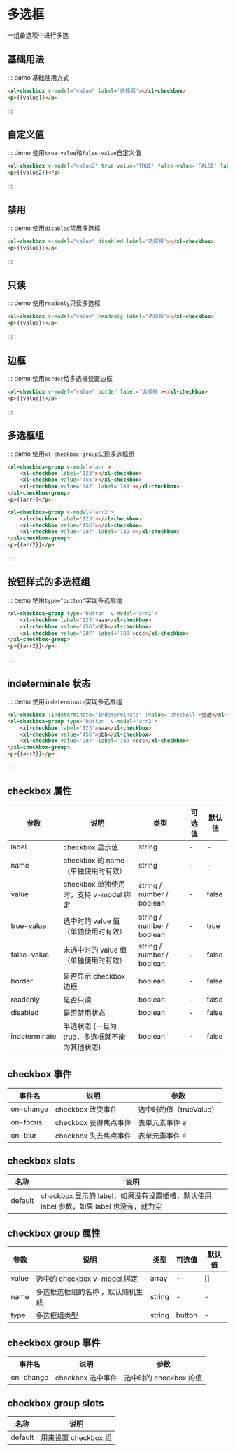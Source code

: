 <script>
    export default{
        data(){
            return {
                value:false,
                value2:'TRUE',
                arr:[],
                arr2:['123','456']
            }
        },
        computed:{
            indeterminate(){
                return this.arr2.length>0 && this.arr2.length<3
            },
            checkAll(){
                return this.arr2.length===3
            }
        }
    }
</script>

# 多选框

一组备选项中进行多选

## 基础用法

::: demo 基础使用方式

```html
<xl-checkbox v-model="value" label='选择框'></xl-checkbox>
<p>{{value}}</p>
```

:::

## 自定义值

::: demo 使用`true-value`和`false-value`自定义值

```html
<xl-checkbox v-model="value2" true-value='TRUE' false-value='FALSE' label='选择框'></xl-checkbox>
<p>{{value2}}</p>
```

:::

## 禁用

::: demo 使用`disabled`禁用多选框

```html
<xl-checkbox v-model="value" disabled label='选择框'></xl-checkbox>
<p>{{value}}</p>
```

:::

## 只读

::: demo 使用`readonly`只读多选框

```html
<xl-checkbox v-model="value" readonly label='选择框'></xl-checkbox>
<p>{{value}}</p>
```

:::

## 边框

::: demo 使用`border`给多选框设置边框

```html
<xl-checkbox v-model="value" border label='选择框'></xl-checkbox>
<p>{{value}}</p>
```

:::

## 多选框组

::: demo 使用`xl-checkbox-group`实现多选框组

```html
<xl-checkbox-group v-model='arr'>
    <xl-checkbox label='123'></xl-checkbox>
    <xl-checkbox value='456'></xl-checkbox>
    <xl-checkbox value='987' label='789'></xl-checkbox>
</xl-checkbox-group>
<p>{{arr}}</p>

<xl-checkbox-group v-model='arr2'>
    <xl-checkbox label='123'></xl-checkbox>
    <xl-checkbox value='456'></xl-checkbox>
    <xl-checkbox value='987' label='789'></xl-checkbox>
</xl-checkbox-group>
<p>{{arr2}}</p>
```

:::

## 按钮样式的多选框组

::: demo 使用`type="button"`实现多选框组

```html
<xl-checkbox-group type='button' v-model='arr2'>
    <xl-checkbox label='123'>aaa</xl-checkbox>
    <xl-checkbox value='456'>bbb</xl-checkbox>
    <xl-checkbox value='987' label='789'>ccc</xl-checkbox>
</xl-checkbox-group>
<p>{{arr2}}</p>
```

:::

## indeterminate 状态

::: demo 使用`indeterminate`实现多选框组

```html
<xl-checkbox :indeterminate="indeterminate" :value='checkAll'>全选</xl-checkbox>
<xl-checkbox-group type='button' v-model='arr2'>
    <xl-checkbox label='123'>aaa</xl-checkbox>
    <xl-checkbox value='456'>bbb</xl-checkbox>
    <xl-checkbox value='987' label='789'>ccc</xl-checkbox>
</xl-checkbox-group>
<p>{{arr2}}</p>
```

:::

## checkbox 属性

| 参数          | 说明                                           | 类型                      | 可选值 | 默认值 |
| ------------- | ---------------------------------------------- | ------------------------- | ------ | ------ |
| label         | checkbox 显示值                                | string                    | -      | -      |
| name          | checkbox 的 name（单独使用时有效）             | string                    | -      | -      |
| value         | checkbox 单独使用时，支持 v-model 绑定         | string / number / boolean | -      | false  |
| true-value    | 选中时的 value 值（单独使用时有效）            | string / number / boolean | -      | true   |
| false-value   | 未选中时的 value 值（单独使用时有效）          | string / number / boolean | -      | false  |
| border        | 是否显示 checkbox 边框                         | boolean                   | -      | false  |
| readonly      | 是否只读                                       | boolean                   | -      | false  |
| disabled      | 是否禁用状态                                   | boolean                   | -      | false  |
| indeterminate | 半选状态 (一旦为 true，多选框就不能为其他状态) | boolean                   | -      | false  |

## checkbox 事件

| 事件名    | 说明                  | 参数                    |
| --------- | --------------------- | ----------------------- |
| on-change | checkbox 改变事件     | 选中时的值（trueValue） |
| on-focus  | checkbox 获得焦点事件 | 表单元素事件 e          |
| on-blur   | checkbox 失去焦点事件 | 表单元素事件 e          |

## checkbox slots

| 名称    | 说明                                                                                    |
| ------- | --------------------------------------------------------------------------------------- |
| default | checkbox 显示的 label，如果没有设置插槽，默认使用 label 参数，如果 label 也没有，就为空 |

## checkbox group 属性

| 参数  | 说明                              | 类型   | 可选值 | 默认值 |
| ----- | --------------------------------- | ------ | ------ | ------ |
| value | 选中的 checkbox v-model 绑定      | array  | -      | []     |
| name  | 多选框选框组的名称 ，默认随机生成 | string | -      | -      |
| type  | 多选框组类型                      | string | button | -      |

## checkbox group 事件

| 事件名    | 说明              | 参数                   |
| --------- | ----------------- | ---------------------- |
| on-change | checkbox 选中事件 | 选中时的 checkbox 的值 |

## checkbox group slots

| 名称    | 说明                 |
| ------- | -------------------- |
| default | 用来设置 checkbox 组 |
